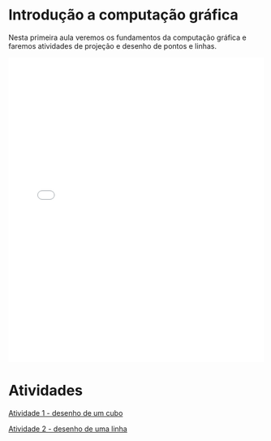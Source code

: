 # Introdução a computação gráfica

Nesta primeira aula veremos os fundamentos da computação gráfica e faremos atividades de projeção e desenho de pontos e linhas.

<!-- !!! pdf
    ![](aula1_introducao.pdf) -->

<embed height="600" src="aula1_introducao.pdf" type="application/pdf" width="100%">


# Atividades

[Atividade 1 - desenho de um cubo](Atividade1_desenho_de_um_cubo.docx)

[Atividade 2 - desenho de uma linha](Atividade2_desenho_de_uma_linha.docx)

